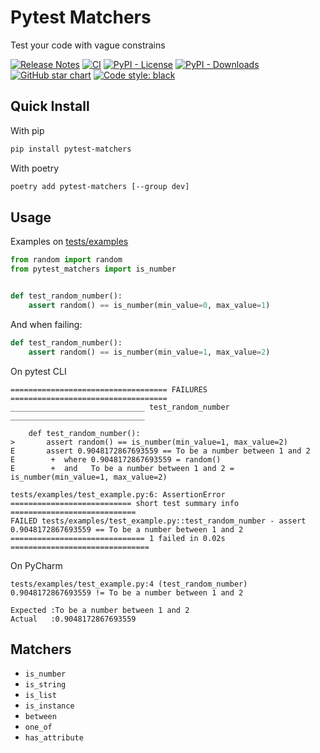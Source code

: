 # Pytest Matchers
Test your code with vague constrains

[![Release Notes](https://img.shields.io/github/v/release/MartinGotelli/pytest-matchers.svg?style=flat-square)](https://github.com/MartinGotelli/pytest-matchers/releases)
[![CI](https://github.com/MartinGotelli/pytest-matchers/actions/workflows/python-package.yml/badge.svg)](https://github.com/MartinGotelli/pytest-matchers/actions/workflows/python-package.yml)
[![PyPI - License](https://img.shields.io/pypi/l/pytest-matchers?style=flat-square)](https://opensource.org/licenses/MIT)
[![PyPI - Downloads](https://img.shields.io/pypi/dm/pytest-matchers?style=flat-square)](https://pypistats.org/packages/pytest-matchers)
[![GitHub star chart](https://img.shields.io/github/stars/MartinGotelli/pytest-matchers?style=flat-square)](https://star-history.com/#MartinGotelli/pytest-matchers)
[![Code style: black](https://img.shields.io/badge/code%20style-black-000000.svg)](https://github.com/psf/black)

## Quick Install
With pip
```bash
pip install pytest-matchers
```

With poetry
```bash
poetry add pytest-matchers [--group dev]
```

## Usage
Examples on [tests/examples](https://github.com/MartinGotelli/pytest-matchers/tree/main/tests/examples)
```python
from random import random
from pytest_matchers import is_number


def test_random_number():
    assert random() == is_number(min_value=0, max_value=1)
```

And when failing:
```python
def test_random_number():
    assert random() == is_number(min_value=1, max_value=2)
```

On pytest CLI
```
=================================== FAILURES ===================================
______________________________ test_random_number ______________________________

    def test_random_number():
>       assert random() == is_number(min_value=1, max_value=2)
E       assert 0.9048172867693559 == To be a number between 1 and 2
E        +  where 0.9048172867693559 = random()
E        +  and   To be a number between 1 and 2 = is_number(min_value=1, max_value=2)

tests/examples/test_example.py:6: AssertionError
=========================== short test summary info ============================
FAILED tests/examples/test_example.py::test_random_number - assert 0.9048172867693559 == To be a number between 1 and 2
============================== 1 failed in 0.02s ===============================
```
On PyCharm
```
tests/examples/test_example.py:4 (test_random_number)
0.9048172867693559 != To be a number between 1 and 2

Expected :To be a number between 1 and 2
Actual   :0.9048172867693559
```

## Matchers
- `is_number`
- `is_string`
- `is_list`
- `is_instance`
- `between`
- `one_of`
- `has_attribute`